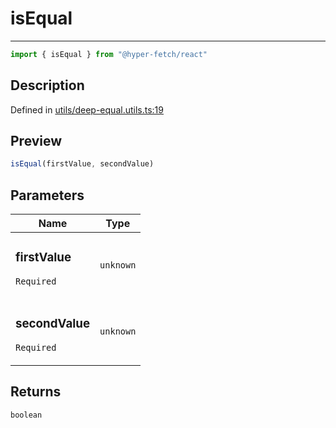 

# isEqual

<div class="api-docs__separator" data-reactroot="">

---

</div><div class="api-docs__import" data-reactroot="">

```ts
import { isEqual } from "@hyper-fetch/react"
```

</div><div class="api-docs__section">

## Description

</div><div class="api-docs__description"><span class="api-docs__do-not-parse">



</span></div><p class="api-docs__definition">

Defined in [utils/deep-equal.utils.ts:19](https://github.com/BetterTyped/hyper-fetch/blob/479dcad6/packages/react/src/utils/deep-equal.utils.ts#L19)

</p><div class="api-docs__section">

## Preview

</div><div class="api-docs__preview fn">

```ts
isEqual(firstValue, secondValue)
```

</div><div class="api-docs__section">

## Parameters

</div><div class="api-docs__parameters"><table><thead><tr><th>Name</th><th>Type</th></tr></thead><tbody><tr param-data="firstValue"><td class="api-docs__param-name required">

### firstValue 

`Required`

</td><td class="api-docs__param-type">

`unknown`

</td></tr><tr param-data="secondValue"><td class="api-docs__param-name required">

### secondValue 

`Required`

</td><td class="api-docs__param-type">

`unknown`

</td></tr></tbody></table></div><div class="api-docs__section">

## Returns

</div><div class="api-docs__returns">

```ts
boolean
```

</div>